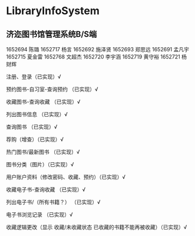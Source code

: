 # LibraryInfoSystem
## 济迩图书馆管理系统B/S端

1652694 陈璐
1652717 杨言
1652692 施泽贤
1652693 郑思远
1652691 孟凡宇
1652715 夏金雷
1652768 文超杰
1652720 李宇涵
1652719 黄守裕
1652721 杨财辉


注册、登录（已实现）√

预约图书-自习室-查询预约  （已实现）√

收藏图书-查询收藏  （已实现）√

列出图书信息 （已实现）√

查询图书 （已实现）√

荐购（增查）（已实现）√

热门图书/最新图书  （已实现）√

图书分类（图片）（已实现）√

用户账户资料（修改密码、收藏、预约）（已实现）√

收藏电子书-查询收藏 （已实现）√

列出电子书/（所有书籍？） （已实现）√

电子书浏览记录 （已实现）√

收藏逻辑更改（显示 收藏/未收藏状态 已收藏的书籍不能再被收藏）（已实现）√
